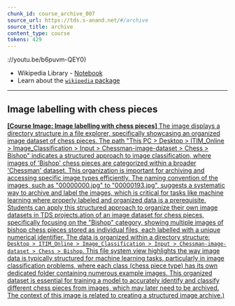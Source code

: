 ```yaml
---
chunk_id: course_archive_007
source_url: https://tds.s-anand.net/#/archive
source_title: archive
content_type: course
tokens: 429
---
```


://youtu.be/b6puvm-QEY0)

- Wikipedia Library - [Notebook](https://colab.research.google.com/drive/1UZky5JdOn2oMYIkls23WefTaT8VinYyg)
- Learn about the [`wikipedia` package](https://wikipedia.readthedocs.io/en/latest/)

---

## Image labelling with chess pieces

[**[Course Image: Image labelling with chess pieces]** The image displays a directory structure in a file explorer, specifically showcasing an organized image dataset of chess pieces. The path "This PC > Desktop > ITIM_Online > Image_Classification > Input > Chessman-image-dataset > Chess > Bishop" indicates a structured approach to image classification, where images of 'Bishop' chess pieces are categorized within a broader 'Chessman' dataset. This organization is important for archiving and accessing specific image types efficiently. The naming convention of the images, such as "00000000.jpg" to "00000193.jpg", suggests a systematic way to archive and label the images, which is critical for tasks like machine learning where properly labeled and organized data is a prerequisite. Students can apply this structured approach to organize their own image datasets in TDS projects.ation of an image dataset for chess pieces, specifically focusing on the "Bishop" category, showing multiple images of bishop chess pieces stored as individual files, each labelled with a unique numerical identifier. The data is organized within a directory structure: `Desktop > ITIM_Online > Image_Classification > Input > Chessman-image-dataset > Chess > Bishop`. This file system view highlights the way image data is typically structured for machine learning tasks, particularly in image classification problems, where each class (chess piece type) has its own dedicated folder containing numerous example images. This organized dataset is essential for training a model to accurately identify and classify different chess pieces from images, which may later need to be archived. The context of this image is related to creating a structured image archive.)](https://youtu.be/OTRamjRb7P4)
